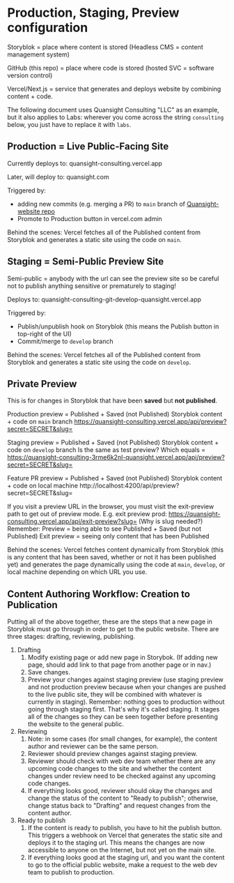 # Production, Staging, Preview configuration

Storyblok = place where content is stored (Headless CMS = content management system)

GitHub (this repo) = place where code is stored (hosted SVC = software version control)

Vercel/Next.js = service that generates and deploys website by combining content + code.

The following document uses Quansight Consulting "LLC" as an example, but it also applies to
Labs: wherever you come across the string `consulting` below, you just have to
replace it with `labs`.

## Production = Live Public-Facing Site

Currently deploys to: quansight-consulting.vercel.app

Later, will deploy to: quansight.com

Triggered by:

- adding new commits (e.g. merging a PR) to `main` branch of [Quansight-website
  repo](https://github.com/Quansight/Quansight-website)
- Promote to Production button in vercel.com admin

Behind the scenes: Vercel fetches all of the Published content from Storyblok
and generates a static site using the code on `main`.

## Staging = Semi-Public Preview Site

Semi-public = anybody with the url can see the preview site so be careful not to
publish anything sensitive or prematurely to staging!

Deploys to: quansight-consulting-git-develop-quansight.vercel.app

Triggered by:

- Publish/unpublish hook on Storyblok (this means the Publish button in
  top-right of the UI)
- Commit/merge to `develop` branch

Behind the scenes: Vercel fetches all of the Published content from Storyblok
and generates a static site using the code on `develop`.

## Private Preview

This is for changes in Storyblok that have been **saved** but **not published**.

Production preview = Published + Saved (not Published) Storyblok content + code
on `main` branch
https://quansight-consulting.vercel.app/api/preview?secret=SECRET&slug=

Staging preview = Published + Saved (not Published) Storyblok content + code on
`develop` branch Is the same as test preview? Which equals =
https://quansight-consulting-3rme6k2nl-quansight.vercel.app/api/preview?secret=SECRET&slug=

Feature PR preview = Published + Saved (not Published) Storyblok content + code
on local machine http://localhost:4200/api/preview?secret=SECRET&slug=

If you visit a preview URL in the browser, you must visit the exit-preview path
to get out of preview mode. E.g. exit preview prod:
https://quansight-consulting.vercel.app/api/exit-preview?slug= (Why is slug
needed?) Remember: Preview = being able to see Published + Saved (but not
Published) Exit preview = seeing only content that has been Published

Behind the scenes: Vercel fetches content dynamically from Storyblok (this is
any content that has been saved, whether or not it has been published yet) and
generates the page dynamically using the code at `main`, `develop`, or local
machine depending on which URL you use.

## Content Authoring Workflow: Creation to Publication

Putting all of the above together, these are the steps that a new page in Storyblok must go through in order to get to the public website.
There are three stages: drafting, reviewing, publishing.

1. Drafting
   1. Modify existing page or add new page in Storybok. (If adding new page, should add link to that page from another page or in nav.)
   2. Save changes.
   3. Preview your changes against staging preview (use staging preview and not production preview because when your changes are pushed to the live public site, they will be combined with whatever is currently in staging). Remember: nothing goes to production without going through staging first. That's why it's called staging. It stages all of the changes so they can be seen together before presenting the website to the general public.
2. Reviewing
   1. Note: in some cases (for small changes, for example), the content author and reviewer can be the same person.
   2. Reviewer should preview changes against staging preview.
   3. Reviewer should check with web dev team whether there are any upcoming code changes to the site and whether the content changes under review need to be checked against any upcoming code changes.
   4. If everything looks good, reviewer should okay the changes and change the status of the content to "Ready to publish"; otherwise, change status back to "Drafting" and request changes from the content author.
3. Ready to publish
   1. If the content is ready to publish, you have to hit the publish button. This triggers a webhook on Vercel that generates the static site and deploys it to the staging url. This means the changes are now accessible to anyone on the Internet, but not yet on the main site.
   2. If everything looks good at the staging url, and you want the content to go to the official public website, make a request to the web dev team to publish to production.
